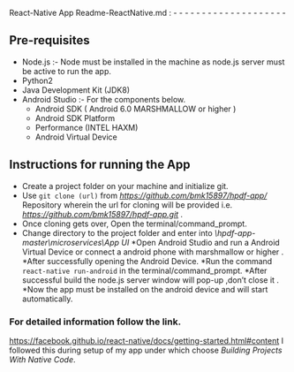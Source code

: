 React-Native App   Readme-ReactNative.md   : - - - - - - - - - - - - - - - - - - - - 


## Pre-requisites 

* Node.js :- Node must be installed in the machine as node.js server must be active to run the app.   
* Python2
* Java Development Kit (JDK8)
* Android Studio :- For the components below.
	* Android SDK ( Android 6.0 MARSHMALLOW or higher )
	* Android SDK Platform
	* Performance (INTEL HAXM)
	* Android Virtual Device

## Instructions for running the App
	
* Create a project folder on your machine and initialize git.
* Use ` git clone (url) ` from _https://github.com/bmk15897/hpdf-app/_ Repository wherein the url for cloning will be provided i.e. _https://github.com/bmk15897/hpdf-app.git_ .
* Once cloning gets over, Open the terminal/command_prompt.
* Change directory to the project folder and enter into _\hpdf-app-master\microservices\App UI_
*Open Android Studio and run a Android Virtual Device or connect a android phone with marshmallow or higher .
*After successfully opening the Android Device.
*Run the command
 `react-native run-android`  in the terminal/command_prompt.
*After successful build the node.js server window will pop-up ,don’t close it .
*Now the app must be installed on the android device and will start automatically.


### For detailed information follow the link.
https://facebook.github.io/react-native/docs/getting-started.html#content 
I followed this during setup of my app under which choose 
_Building Projects With Native Code_.
